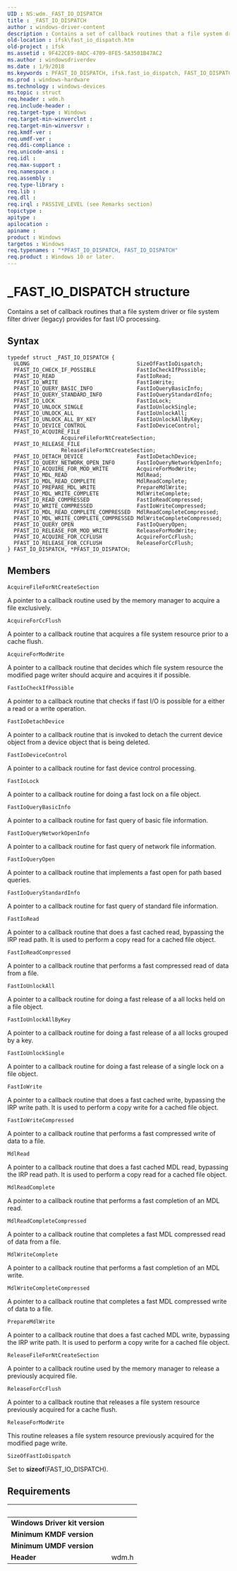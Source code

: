 ```yaml
---
UID : NS:wdm._FAST_IO_DISPATCH
title : _FAST_IO_DISPATCH
author : windows-driver-content
description : Contains a set of callback routines that a file system driver or file system filter driver (legacy) provides for fast I/O processing.
old-location : ifsk\fast_io_dispatch.htm
old-project : ifsk
ms.assetid : 9F422CE9-8ADC-4709-8FE5-5A3501B47AC2
ms.author : windowsdriverdev
ms.date : 1/9/2018
ms.keywords : PFAST_IO_DISPATCH, ifsk.fast_io_dispatch, FAST_IO_DISPATCH, FAST_IO_DISPATCH structure [Installable File System Drivers], PFAST_IO_DISPATCH structure pointer [Installable File System Drivers], wdm/FAST_IO_DISPATCH, wdm/PFAST_IO_DISPATCH, _FAST_IO_DISPATCH, *PFAST_IO_DISPATCH
ms.prod : windows-hardware
ms.technology : windows-devices
ms.topic : struct
req.header : wdm.h
req.include-header : 
req.target-type : Windows
req.target-min-winverclnt : 
req.target-min-winversvr : 
req.kmdf-ver : 
req.umdf-ver : 
req.ddi-compliance : 
req.unicode-ansi : 
req.idl : 
req.max-support : 
req.namespace : 
req.assembly : 
req.type-library : 
req.lib : 
req.dll : 
req.irql : PASSIVE_LEVEL (see Remarks section)
topictype : 
apitype : 
apilocation : 
apiname : 
product : Windows
targetos : Windows
req.typenames : "*PFAST_IO_DISPATCH, FAST_IO_DISPATCH"
req.product : Windows 10 or later.
---
```


# _FAST_IO_DISPATCH structure
Contains a set of callback routines that a file system driver or file system filter driver (legacy) provides for fast I/O processing.

## Syntax
````
typedef struct _FAST_IO_DISPATCH {
  ULONG                                  SizeOfFastIoDispatch;
  PFAST_IO_CHECK_IF_POSSIBLE             FastIoCheckIfPossible;
  PFAST_IO_READ                          FastIoRead;
  PFAST_IO_WRITE                         FastIoWrite;
  PFAST_IO_QUERY_BASIC_INFO              FastIoQueryBasicInfo;
  PFAST_IO_QUERY_STANDARD_INFO           FastIoQueryStandardInfo;
  PFAST_IO_LOCK                          FastIoLock;
  PFAST_IO_UNLOCK_SINGLE                 FastIoUnlockSingle;
  PFAST_IO_UNLOCK_ALL                    FastIoUnlockAll;
  PFAST_IO_UNLOCK_ALL_BY_KEY             FastIoUnlockAllByKey;
  PFAST_IO_DEVICE_CONTROL                FastIoDeviceControl;
  PFAST_IO_ACQUIRE_FILE                  AcquireFileForNtCreateSection;
  PFAST_IO_RELEASE_FILE                  ReleaseFileForNtCreateSection;
  PFAST_IO_DETACH_DEVICE                 FastIoDetachDevice;
  PFAST_IO_QUERY_NETWORK_OPEN_INFO       FastIoQueryNetworkOpenInfo;
  PFAST_IO_ACQUIRE_FOR_MOD_WRITE         AcquireForModWrite;
  PFAST_IO_MDL_READ                      MdlRead;
  PFAST_IO_MDL_READ_COMPLETE             MdlReadComplete;
  PFAST_IO_PREPARE_MDL_WRITE             PrepareMdlWrite;
  PFAST_IO_MDL_WRITE_COMPLETE            MdlWriteComplete;
  PFAST_IO_READ_COMPRESSED               FastIoReadCompressed;
  PFAST_IO_WRITE_COMPRESSED              FastIoWriteCompressed;
  PFAST_IO_MDL_READ_COMPLETE_COMPRESSED  MdlReadCompleteCompressed;
  PFAST_IO_MDL_WRITE_COMPLETE_COMPRESSED MdlWriteCompleteCompressed;
  PFAST_IO_QUERY_OPEN                    FastIoQueryOpen;
  PFAST_IO_RELEASE_FOR_MOD_WRITE         ReleaseForModWrite;
  PFAST_IO_ACQUIRE_FOR_CCFLUSH           AcquireForCcFlush;
  PFAST_IO_RELEASE_FOR_CCFLUSH           ReleaseForCcFlush;
} FAST_IO_DISPATCH, *PFAST_IO_DISPATCH;
````

## Members


`AcquireFileForNtCreateSection`

A pointer to a callback routine used by the memory manager to acquire a file exclusively.

`AcquireForCcFlush`

A pointer to a callback routine that acquires a file system resource prior to a cache flush.

`AcquireForModWrite`

A pointer to a callback routine that decides which file system resource the modified page
    writer should acquire and acquires it if possible.

`FastIoCheckIfPossible`

A pointer to a callback routine that checks if fast I/O is possible for a either a read or a write operation.

`FastIoDetachDevice`

A pointer to a callback routine that is invoked to detach the current device object from a device object that
    is being deleted.

`FastIoDeviceControl`

A pointer to a callback routine for fast device control processing.

`FastIoLock`

A pointer to a callback routine for doing a fast lock on a file object.

`FastIoQueryBasicInfo`

A pointer to a callback routine for fast query of basic file information.

`FastIoQueryNetworkOpenInfo`

A pointer to a callback routine for fast query of network file information.

`FastIoQueryOpen`

A pointer to a callback routine that implements  a fast  open for path based queries.

`FastIoQueryStandardInfo`

A pointer to a callback routine for fast query of standard file information.

`FastIoRead`

A pointer to a callback routine that does a fast cached read, bypassing the IRP read path.  It is used to perform a copy read
    for a cached file object.

`FastIoReadCompressed`

A pointer to a callback routine that performs a fast  compressed read of data from a file.

`FastIoUnlockAll`

A pointer to a callback routine for doing a fast release of a all locks held on a file object.

`FastIoUnlockAllByKey`

A pointer to a callback routine for doing a fast release of a all locks grouped by a key.

`FastIoUnlockSingle`

A pointer to a callback routine for doing a fast release of a single lock on a file object.

`FastIoWrite`

A pointer to a callback routine that does a fast cached write, bypassing the IRP write path.  It is used to perform a copy write
    for a cached file object.

`FastIoWriteCompressed`

A pointer to a callback routine that performs a fast  compressed write of data to  a file.

`MdlRead`

A pointer to a callback routine that does a fast cached MDL read, bypassing the IRP read path.  It is used to perform a copy read
    for a cached file object.

`MdlReadComplete`

A pointer to a callback routine that performs a fast completion of an MDL read.

`MdlReadCompleteCompressed`

A pointer to a callback routine that completes  a fast  MDL compressed read of data from  a file.

`MdlWriteComplete`

A pointer to a callback routine that performs a fast completion of an MDL write.

`MdlWriteCompleteCompressed`

A pointer to a callback routine that completes  a fast  MDL compressed write of data to  a file.

`PrepareMdlWrite`

A pointer to a callback routine that does a fast cached MDL write, bypassing the IRP write path.  It is used to perform a copy write
    for a cached file object.

`ReleaseFileForNtCreateSection`

A pointer to a callback routine used by the memory manager to release a previously acquired file.

`ReleaseForCcFlush`

A pointer to a callback routine that releases a file system resource previously acquired for a cache flush.

`ReleaseForModWrite`

This routine releases a file system resource previously acquired for
    the modified page write.

`SizeOfFastIoDispatch`

Set to <b>sizeof</b>(FAST_IO_DISPATCH).


## Requirements
| &nbsp; | &nbsp; |
| ---- |:---- |
| **Windows Driver kit version** |  |
| **Minimum KMDF version** |  |
| **Minimum UMDF version** |  |
| **Header** | wdm.h |